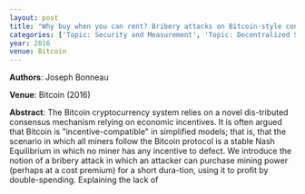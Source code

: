 ```yaml
---
layout: post
title: "Why buy when you can rent? Bribery attacks on Bitcoin-style consensus"
categories: ['Topic: Security and Measurement', 'Topic: Decentralized Systems', '2016', 'Venue: Bitcoin']
year: 2016
venue: Bitcoin
---
```

**Authors**: Joseph Bonneau

**Venue**: Bitcoin (2016)

**Abstract**: The Bitcoin cryptocurrency system relies on a novel dis-tributed consensus mechanism relying on economic incentives. It is often argued that Bitcoin is "incentive-compatible" in simplified models; that is, that the scenario in which all miners follow the Bitcoin protocol is a stable Nash Equilibrium in which no miner has any incentive to defect. We introduce the notion of a bribery attack in which an attacker can purchase mining power (perhaps at a cost premium) for a short dura-tion, using it to profit by double-spending. Explaining the lack of
